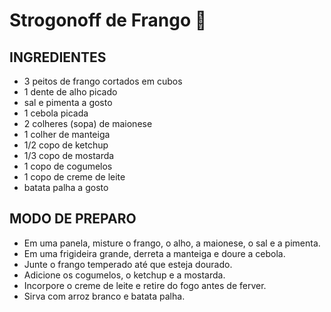 # Strogonoff de Frango :chicken:

## INGREDIENTES

 - 3 peitos de frango cortados em cubos
 - 1 dente de alho picado
 - sal e pimenta a gosto
 - 1 cebola picada
 - 2 colheres (sopa) de maionese
 - 1 colher de manteiga
 - 1/2 copo de ketchup
 - 1/3 copo de mostarda
 - 1 copo de cogumelos
 - 1 copo de creme de leite
 - batata palha a gosto

## MODO DE PREPARO

 - Em uma panela, misture o frango, o alho, a maionese, o sal e a pimenta.
 - Em uma frigideira grande, derreta a manteiga e doure a cebola.
 - Junte o frango temperado até que esteja dourado.
 - Adicione os cogumelos, o ketchup e a mostarda.
 - Incorpore o creme de leite e retire do fogo antes de ferver.
 - Sirva com arroz branco e batata palha.